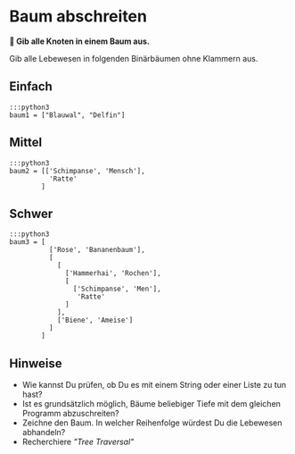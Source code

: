 
# Baum abschreiten

**🎯 Gib alle Knoten in einem Baum aus.**

Gib alle Lebewesen in folgenden Binärbäumen ohne Klammern aus.

## Einfach

    :::python3
    baum1 = ["Blauwal", "Delfin"]

## Mittel

    :::python3
    baum2 = [['Schimpanse', 'Mensch'],
              'Ratte'
            ]

## Schwer

    :::python3
    baum3 = [
              ['Rose', 'Bananenbaum'],
              [
                [
                  ['Hammerhai', 'Rochen'],
                  [
                    ['Schimpanse', 'Men'],
                     'Ratte'
                  ]
                ],
                ['Biene', 'Ameise']
              ]
            ]

## Hinweise

* Wie kannst Du prüfen, ob Du es mit einem String oder einer Liste zu tun hast?
* Ist es grundsätzlich möglich, Bäume beliebiger Tiefe mit dem gleichen Programm abzuschreiten?
* Zeichne den Baum. In welcher Reihenfolge würdest Du die Lebewesen abhandeln?
* Recherchiere *"Tree Traversal"*
